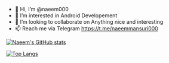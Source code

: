 - 👋 Hi, I’m @naeem000
- 👀 I’m interested in Android Developement
- 💞️ I’m looking to collaborate on Anything nice and interesting
- 📫 Reach me via Telegram  https://t.me/naeemmansuri000

[![Naeem's GitHub stats](https://github-readme-stats.vercel.app/api?username=naeem000&count_private=true&count_public=true&show_icons=true&theme=default)](https://github.com/anuraghazra/github-readme-stats)

[![Top Langs](https://github-readme-stats.vercel.app/api/top-langs/?username=naeem000&langs_count=8&layout=compact&theme=default)](https://github.com/anuraghazra/github-readme-stats)

<!---
naeem000/naeem000 is a ✨ special ✨ repository because its `README.md` (this file) appears on your GitHub profile.
You can click the Preview link to take a look at your changes.
--->
